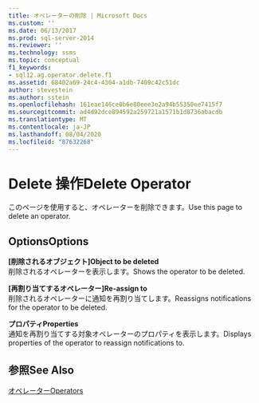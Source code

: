 ```yaml
---
title: オペレーターの削除 | Microsoft Docs
ms.custom: ''
ms.date: 06/13/2017
ms.prod: sql-server-2014
ms.reviewer: ''
ms.technology: ssms
ms.topic: conceptual
f1_keywords:
- sql12.ag.operator.delete.f1
ms.assetid: 68402a69-24c4-4304-a1db-7409c42c51dc
author: stevestein
ms.author: sstein
ms.openlocfilehash: 161eae146ce0b6e80eee3e2a94b55350ee7415f7
ms.sourcegitcommit: ad4d92dce894592a259721a1571b1d8736abacdb
ms.translationtype: MT
ms.contentlocale: ja-JP
ms.lasthandoff: 08/04/2020
ms.locfileid: "87632268"
---
```

# <a name="delete-operator"></a><span data-ttu-id="bd000-102">Delete 操作</span><span class="sxs-lookup"><span data-stu-id="bd000-102">Delete Operator</span></span>
  <span data-ttu-id="bd000-103">このページを使用すると、オペレーターを削除できます。</span><span class="sxs-lookup"><span data-stu-id="bd000-103">Use this page to delete an operator.</span></span>  
  
## <a name="options"></a><span data-ttu-id="bd000-104">Options</span><span class="sxs-lookup"><span data-stu-id="bd000-104">Options</span></span>  
 <span data-ttu-id="bd000-105">**[削除されるオブジェクト]**</span><span class="sxs-lookup"><span data-stu-id="bd000-105">**Object to be deleted**</span></span>  
 <span data-ttu-id="bd000-106">削除されるオペレーターを表示します。</span><span class="sxs-lookup"><span data-stu-id="bd000-106">Shows the operator to be deleted.</span></span>  
  
 <span data-ttu-id="bd000-107">**[再割り当てするオペレーター]**</span><span class="sxs-lookup"><span data-stu-id="bd000-107">**Re-assign to**</span></span>  
 <span data-ttu-id="bd000-108">削除されるオペレーターに通知を再割り当てします。</span><span class="sxs-lookup"><span data-stu-id="bd000-108">Reassigns notifications for the operator to be deleted.</span></span>  
  
 <span data-ttu-id="bd000-109">**プロパティ**</span><span class="sxs-lookup"><span data-stu-id="bd000-109">**Properties**</span></span>  
 <span data-ttu-id="bd000-110">通知を再割り当てする対象オペレーターのプロパティを表示します。</span><span class="sxs-lookup"><span data-stu-id="bd000-110">Displays properties of the operator to reassign notifications to.</span></span>  
  
## <a name="see-also"></a><span data-ttu-id="bd000-111">参照</span><span class="sxs-lookup"><span data-stu-id="bd000-111">See Also</span></span>  
 [<span data-ttu-id="bd000-112">オペレーター</span><span class="sxs-lookup"><span data-stu-id="bd000-112">Operators</span></span>](operators.md)  
  
  
